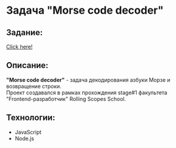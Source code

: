 # Задача "Morse code decoder"
## Задание:
[Click here!](https://github.com/romacher/morse-decoder)

## Описание:
**"Morse code decoder"** - задача декодирования азбуки Морзе и возвращение строки.<br>
Проект создавался в рамках прохождения stage#1 факультета "Frontend-разработчик" Rolling Scopes School.<br>

## Технологии:
- JavaScript
- Node.js